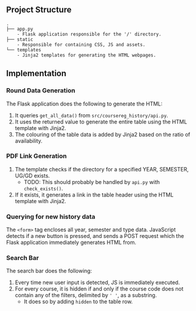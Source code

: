 ## Project Structure

```
.
├── app.py
    - Flask application responsible for the '/' directory.
├── static
    - Responsible for containing CSS, JS and assets.
└── templates
    - Jinja2 templates for generating the HTML webpages.
```

## Implementation

### Round Data Generation

The Flask application does the following to generate the HTML:

1. It queries `get_all_data()` from `src/coursereg_history/api.py`.
2. It uses the returned value to generate the entire table using the HTML template with Jinja2.
3. The colouring of the table data is added by Jinja2 based on the ratio of availability.

### PDF Link Generation

1. The template checks if the directory for a specified YEAR, SEMESTER, UG/GD exists.
    - TODO: This should probably be handled by `api.py` with `check_exists()`.
2. If it exists, it generates a link in the table header using the HTML template with Jinja2.

### Querying for new history data

The `<form>` tag encloses all year, semester and type data.
JavaScript detects if a new button is pressed, and sends a POST request which the Flask application immediately generates HTML from.

### Search Bar

The search bar does the following:
1. Every time new user input is detected, JS is immediately executed.
2. For every course, it is hidden if and only if the course code does not contain any of the filters, delimited by `' '`, as a substring.
   - It does so by adding `hidden` to the table row.
